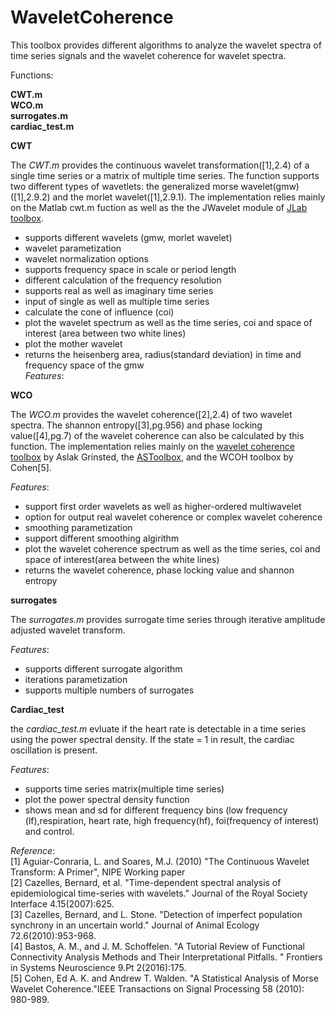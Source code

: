 # WaveletCoherence

This toolbox provides different algorithms to analyze the wavelet spectra of time series signals and the wavelet coherence for wavelet spectra.

Functions:

**CWT.m**     
**WCO.m**     
**surrogates.m**   
**cardiac_test.m**   

**CWT**

The *CWT.m* provides the continuous wavelet transformation([1],2.4) of a single time series or a matrix of multiple time series. The function supports two different types of wavetlets: the generalized morse wavelet(gmw)([1],2.9.2) and the morlet wavelet([1],2.9.1). The implementation relies mainly on the Matlab cwt.m fuction as well as the the JWavelet module of [JLab toolbox](http://www.jmlilly.net/doc/jWavelet.html). 

  * supports different wavelets (gmw, morlet wavelet)    
  * wavelet parametization   
  * wavelet normalization options   
  * supports frequency space in scale or period length  
  * different calculation of the frequency resolution  
  * supports real as well as imaginary time series  
  * input of single as well as multiple time series  
  * calculate the cone of influence (coi)  
  * plot the wavelet spectrum as well as the time series, coi and space of interest (area between two white lines)   
  * plot the mother wavelet   
  * returns the heisenberg area, radius(standard deviation) in time and frequency space of the gmw   
*Features*:  

**WCO**

The *WCO.m* provides the wavelet coherence([2],2.4) of two wavelet spectra. The shannon entropy([3],pg.956) and phase locking value([4],pg.7) of the wavelet coherence can also be calculated by this function. The implementation relies mainly on the [wavelet coherence toolbox](http://grinsted.github.io/wavelet-coherence/) by Aslak Grinsted, the [ASToolbox](https://sites.google.com/site/aguiarconraria/joanasoares-wavelets/the-astoolbox), and the WCOH toolbox by Cohen[5].

*Features*:

  * support first order wavelets as well as higher-ordered multiwavelet   
  * option for output real wavelet coherence or complex wavelet coherence
  * smoothing parametization    
  * support different smoothing algirithm   
  * plot the wavelet coherence spectrum as well as the time series, coi and space of interest(area between the white lines)   
  * returns the wavelet coherence, phase locking value and shannon entropy  

**surrogates**

The *surrogates.m* provides surrogate time series through iterative amplitude adjusted wavelet transform.

*Features*:  
  * supports different surrogate algorithm   
  * iterations parametization   
  * supports multiple numbers of surrogates   

**Cardiac_test**

the *cardiac_test.m* evluate if the heart rate is detectable in a time series using the power spectral density. If the state = 1 in result, the cardiac oscillation is present.   

*Features*:  
  * supports time series matrix(multiple time series)  
  * plot the power spectral density function  
  * shows mean and sd for different frequency bins (low frequency (lf),respiration, heart rate, high frequency(hf), foi(frequency of interest) and control.

*Reference*:   
[1] Aguiar-Conraria, L. and Soares, M.J. (2010) "The Continuous Wavelet Transform: A Primer", NIPE Working paper   
[2] Cazelles, Bernard, et al. "Time-dependent spectral analysis of epidemiological time-series with wavelets." Journal of the Royal Society Interface 4.15(2007):625.   
[3] Cazelles, Bernard, and L. Stone. "Detection of imperfect population synchrony in an uncertain world." Journal of Animal Ecology 72.6(2010):953-968.   
[4] Bastos, A. M., and J. M. Schoffelen. "A Tutorial Review of Functional Connectivity Analysis Methods and Their Interpretational Pitfalls. " Frontiers in Systems Neuroscience 9.Pt 2(2016):175.    
[5] Cohen, Ed A. K. and Andrew T. Walden. "A Statistical Analysis of Morse Wavelet Coherence."IEEE Transactions on Signal Processing 58 (2010): 980-989.    